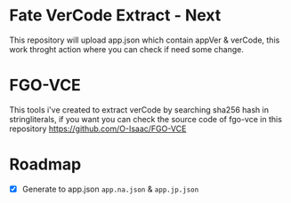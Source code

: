 # Fate VerCode Extract - Next
This repository will upload app.json which contain appVer & verCode, this work throght action
where you can check if need some change.

# FGO-VCE
This tools i've created to extract verCode by searching sha256 hash in stringliterals, if you want you can check the source code of fgo-vce in this repository
https://github.com/O-Isaac/FGO-VCE

# Roadmap
- [x] Generate to app.json `app.na.json` & `app.jp.json`

